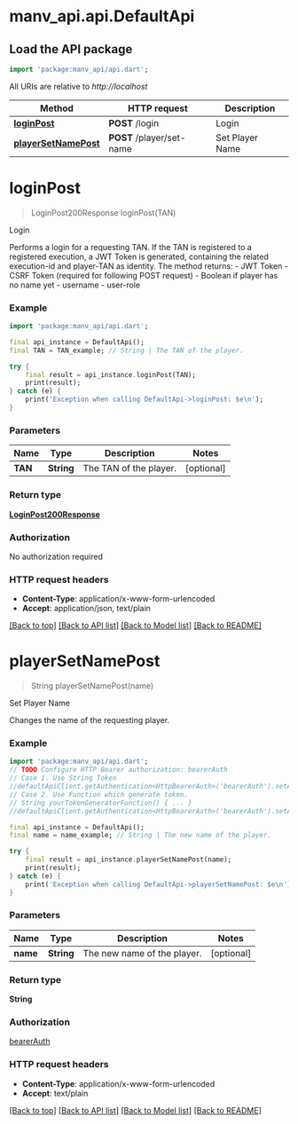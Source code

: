 # manv_api.api.DefaultApi

## Load the API package
```dart
import 'package:manv_api/api.dart';
```

All URIs are relative to *http://localhost*

Method | HTTP request | Description
------------- | ------------- | -------------
[**loginPost**](DefaultApi.md#loginpost) | **POST** /login | Login
[**playerSetNamePost**](DefaultApi.md#playersetnamepost) | **POST** /player/set-name | Set Player Name


# **loginPost**
> LoginPost200Response loginPost(TAN)

Login

Performs a login for a requesting TAN. If the TAN is registered to a registered execution, a JWT Token is generated, containing the related execution-id and player-TAN as identity. The method returns: - JWT Token - CSRF Token (required for following POST request) - Boolean if player has no name yet - username - user-role 

### Example
```dart
import 'package:manv_api/api.dart';

final api_instance = DefaultApi();
final TAN = TAN_example; // String | The TAN of the player.

try {
    final result = api_instance.loginPost(TAN);
    print(result);
} catch (e) {
    print('Exception when calling DefaultApi->loginPost: $e\n');
}
```

### Parameters

Name | Type | Description  | Notes
------------- | ------------- | ------------- | -------------
 **TAN** | **String**| The TAN of the player. | [optional] 

### Return type

[**LoginPost200Response**](LoginPost200Response.md)

### Authorization

No authorization required

### HTTP request headers

 - **Content-Type**: application/x-www-form-urlencoded
 - **Accept**: application/json, text/plain

[[Back to top]](#) [[Back to API list]](../README.md#documentation-for-api-endpoints) [[Back to Model list]](../README.md#documentation-for-models) [[Back to README]](../README.md)

# **playerSetNamePost**
> String playerSetNamePost(name)

Set Player Name

Changes the name of the requesting player.

### Example
```dart
import 'package:manv_api/api.dart';
// TODO Configure HTTP Bearer authorization: bearerAuth
// Case 1. Use String Token
//defaultApiClient.getAuthentication<HttpBearerAuth>('bearerAuth').setAccessToken('YOUR_ACCESS_TOKEN');
// Case 2. Use Function which generate token.
// String yourTokenGeneratorFunction() { ... }
//defaultApiClient.getAuthentication<HttpBearerAuth>('bearerAuth').setAccessToken(yourTokenGeneratorFunction);

final api_instance = DefaultApi();
final name = name_example; // String | The new name of the player.

try {
    final result = api_instance.playerSetNamePost(name);
    print(result);
} catch (e) {
    print('Exception when calling DefaultApi->playerSetNamePost: $e\n');
}
```

### Parameters

Name | Type | Description  | Notes
------------- | ------------- | ------------- | -------------
 **name** | **String**| The new name of the player. | [optional] 

### Return type

**String**

### Authorization

[bearerAuth](../README.md#bearerAuth)

### HTTP request headers

 - **Content-Type**: application/x-www-form-urlencoded
 - **Accept**: text/plain

[[Back to top]](#) [[Back to API list]](../README.md#documentation-for-api-endpoints) [[Back to Model list]](../README.md#documentation-for-models) [[Back to README]](../README.md)


